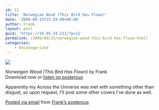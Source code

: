 ```yaml
---
id: 11
title: 'Norwegian Wood (This Bird Has Flown)'
date: '2009-09-15T15:59:00+00:00'
author: Frank
layout: post
guid: 'https://34.95.34.211/?p=11'
permalink: /2009/09/15/norwegian-wood-this-bird-has-flown-html/
categories:
    - Uncategorized
---
```


![ ](http://posterous.com/images/filetypes/mp3.png)

*Norweigan Wood (This Bird Has Flown)* by Frank   
Download now or [listen on posterous](http://frankramblings.posterous.com/norwegian-wood-this-bird-has-flown)

Apparently my Across the Universe was met with something other than disgust, so upon request, I'll post some other covers I've done as well.

 [Posted via email](http://posterous.com) from [Frank’s posterous](http://frankramblings.posterous.com/norwegian-wood-this-bird-has-flown)